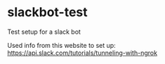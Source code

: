 # slackbot-test
Test setup for a slack bot


Used info from this website to set up:
https://api.slack.com/tutorials/tunneling-with-ngrok
